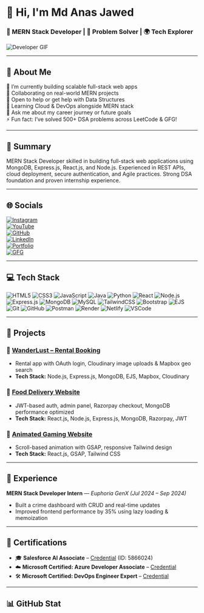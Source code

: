 # 👋 Hi, I'm Md Anas Jawed

### 🚀 MERN Stack Developer | 🔧 Problem Solver | 🌍 Tech Explorer

![Developer GIF](https://media.giphy.com/media/qgQUggAC3Pfv687qPC/giphy.gif)

---

## 💫 About Me

🔭 I’m currently building scalable full-stack web apps  
👯 Collaborating on real-world MERN projects  
🤝 Open to help or get help with Data Structures  
🌱 Learning Cloud & DevOps alongside MERN stack  
💬 Ask me about my career journey or future goals  
⚡ Fun fact: I’ve solved 500+ DSA problems across LeetCode & GFG!

---

## 📌 Summary

MERN Stack Developer skilled in building full-stack web applications using MongoDB, Express.js, React.js, and Node.js. Experienced in REST APIs, cloud deployment, secure authentication, and Agile practices. Strong DSA foundation and proven internship experience.

---

## 🌐 Socials

[![Instagram](https://img.shields.io/badge/Instagram-%23E4405F.svg?logo=Instagram&logoColor=white)](https://instagram.com/_a_4_anas)  
[![YouTube](https://img.shields.io/badge/YouTube-%23FF0000.svg?logo=YouTube&logoColor=white)](https://youtube.com/@anaxgaming4772)  
[![GitHub](https://img.shields.io/badge/GitHub-%23121011.svg?logo=github&logoColor=white)](https://github.com/modanas)  
[![LinkedIn](https://img.shields.io/badge/LinkedIn-0077B5.svg?logo=linkedin&logoColor=white)](https://linkedin.com/in/md-anas-jawed-17623b183)  
[![Portfolio](https://img.shields.io/badge/Portfolio-%23000000.svg?logo=vercel&logoColor=white)](https://portfolioobyanas.netlify.app/)  
[![GFG](https://img.shields.io/badge/GFG-%2300FF00.svg?logo=geeksforgeeks&logoColor=white)](https://www.geeksforgeeks.org/user/md_anas_jawed/)

---

## 💻 Tech Stack

![HTML5](https://img.shields.io/badge/HTML5-E34F26?style=for-the-badge&logo=html5&logoColor=white)
![CSS3](https://img.shields.io/badge/CSS3-1572B6?style=for-the-badge&logo=css3&logoColor=white)
![JavaScript](https://img.shields.io/badge/JavaScript-F7DF1E?style=for-the-badge&logo=javascript&logoColor=black)
![Java](https://img.shields.io/badge/Java-ED8B00?style=for-the-badge&logo=openjdk&logoColor=white)
![Python](https://img.shields.io/badge/Python-3776AB?style=for-the-badge&logo=python&logoColor=white)
![React](https://img.shields.io/badge/React-20232A?style=for-the-badge&logo=react&logoColor=61DAFB)
![Node.js](https://img.shields.io/badge/Node.js-339933?style=for-the-badge&logo=node.js&logoColor=white)
![Express.js](https://img.shields.io/badge/Express.js-404D59?style=for-the-badge&logo=express&logoColor=white)
![MongoDB](https://img.shields.io/badge/MongoDB-4EA94B?style=for-the-badge&logo=mongodb&logoColor=white)
![MySQL](https://img.shields.io/badge/MySQL-00758F?style=for-the-badge&logo=mysql&logoColor=white)
![TailwindCSS](https://img.shields.io/badge/TailwindCSS-38B2AC?style=for-the-badge&logo=tailwind-css&logoColor=white)
![Bootstrap](https://img.shields.io/badge/Bootstrap-563D7C?style=for-the-badge&logo=bootstrap&logoColor=white)
![EJS](https://img.shields.io/badge/EJS-B4CA65?style=for-the-badge&logo=ejs&logoColor=black)
![Git](https://img.shields.io/badge/Git-F05033?style=for-the-badge&logo=git&logoColor=white)
![GitHub](https://img.shields.io/badge/GitHub-121011?style=for-the-badge&logo=github&logoColor=white)
![Postman](https://img.shields.io/badge/Postman-FF6C37?style=for-the-badge&logo=postman&logoColor=white)
![Render](https://img.shields.io/badge/Render-46E3B7?style=for-the-badge&logo=render&logoColor=white)
![Netlify](https://img.shields.io/badge/Netlify-00C7B7?style=for-the-badge&logo=netlify&logoColor=white)
![VSCode](https://img.shields.io/badge/VSCode-007ACC?style=for-the-badge&logo=visual-studio-code&logoColor=white)

---

## 🧠 Projects

### 🔹 [WanderLust – Rental Booking](https://github.com/modanas/Wanderlust)  
- Rental app with OAuth login, Cloudinary image uploads & Mapbox geo search  
- **Tech Stack:** Node.js, Express.js, MongoDB, EJS, Mapbox, Cloudinary

### 🔹 [Food Delivery Website](https://github.com/modanas/Food-Delivery-FullStack)  
- JWT-based auth, admin panel, Razorpay checkout, MongoDB performance optimized  
- **Tech Stack:** React.js, Node.js, Express.js, MongoDB, Razorpay, JWT

### 🔹 [Animated Gaming Website](https://awwwardds.netlify.app/)  
- Scroll-based animation with GSAP, responsive Tailwind design  
- **Tech Stack:** React.js, GSAP, Tailwind CSS

---

## 💼 Experience

**MERN Stack Developer Intern** — *Euphoria GenX (Jul 2024 – Sep 2024)*  
- Built a crime dashboard with CRUD and real-time updates  
- Improved frontend performance by 35% using lazy loading & memoization

---

## 📜 Certifications

- 🎓 **Salesforce AI Associate** – [Credential](https://sforce.co/verifycerts) (ID: 5866024)  
- ☁️ **Microsoft Certified: Azure Developer Associate** – [Credential](https://learn.microsoft.com/en-us/users/mdanasjawed-6935/credentials/65ef11506c3a7329)  
- 🛠️ **Microsoft Certified: DevOps Engineer Expert** – [Credential](https://learn.microsoft.com/en-us/credentials/certifications/devops-engineer/)

---

## 📊 GitHub Stat
